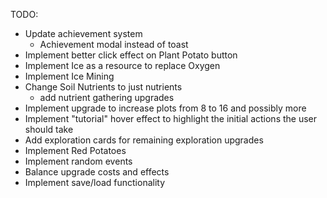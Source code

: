 TODO:
- Update achievement system
    - Achievement modal instead of toast
- Implement better click effect on Plant Potato button
- Implement Ice as a resource to replace Oxygen
- Implement Ice Mining
- Change Soil Nutrients to just nutrients
    - add nutrient gathering upgrades
- Implement upgrade to increase plots from 8 to 16 and possibly more
- Implement "tutorial" hover effect to highlight the initial actions the user should take
- Add exploration cards for remaining exploration upgrades
- Implement Red Potatoes
- Implement random events
- Balance upgrade costs and effects
- Implement save/load functionality
